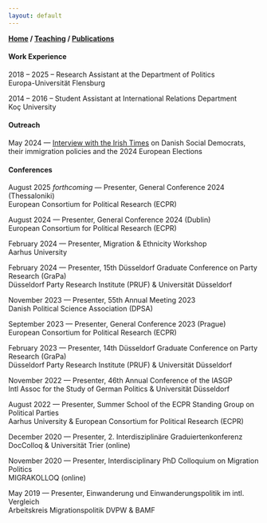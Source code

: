 ```yaml
---
layout: default
---
```

**[Home](./) / [Teaching](./teaching.html) / [Publications](./publications.html)**

#### Work Experience

2018 – 2025 –	Research Assistant at the Department of Politics<br>
	Europa-Universität Flensburg

2014 – 2016 –	Student Assistant at International Relations Department<br>
		Koç University

#### Outreach

May 2024 — [Interview with the Irish Times](https://www.irishtimes.com/world/europe/2024/05/29/how-denmarks-social-democrats-stole-far-right-thunder-on-migration/) on Danish Social Democrats, their immigration policies and the 2024 European Elections

#### Conferences

August 2025 _forthcoming_ — Presenter, General Conference 2024 (Thessaloniki)<br>European Consortium for Political Research (ECPR)

August 2024 — Presenter, General Conference 2024 (Dublin)<br>European Consortium for Political Research (ECPR)

February 2024 — Presenter, Migration & Ethnicity Workshop<br>Aarhus University

February 2024 — Presenter, 15th Düsseldorf Graduate Conference on Party Research (GraPa)<br>
Düsseldorf Party Research Institute (PRUF) & Universität Düsseldorf

November 2023 — Presenter, 55th Annual Meeting 2023<br>Danish Political Science Association (DPSA)

September 2023 — Presenter, General Conference 2023 (Prague)<br>European Consortium for Political Research (ECPR)

February 2023 — Presenter, 14th Düsseldorf Graduate Conference on Party Research (GraPa) <br>
Düsseldorf Party Research Institute (PRUF) & Universität Düsseldorf

November 2022 — Presenter, 46th Annual Conference of the IASGP<br>Intl Assoc for the Study of German Politics & Universität Düsseldorf

August 2022 — Presenter, Summer School of the ECPR Standing Group on Political Parties<br>Aarhus University & European Consortium for Political Research (ECPR)

December 2020 — Presenter, 2. Interdisziplinäre Graduiertenkonferenz<br>DocColloq & Universität Trier (online)

November 2020 — Presenter, Interdisciplinary PhD Colloquium on Migration Politics<br>MIGRAKOLLOQ (online)

May 2019 — Presenter, Einwanderung und Einwanderungspolitik im intl. Vergleich<br>Arbeitskreis Migrationspolitik DVPW & BAMF
